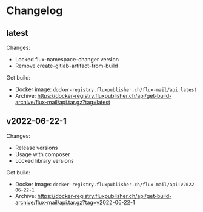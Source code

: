# Changelog

## latest

Changes:

- Locked flux-namespace-changer version
- Remove create-gitlab-artifact-from-build

Get build:

- Docker image: `docker-registry.fluxpublisher.ch/flux-mail/api:latest`
- Archive: https://docker-registry.fluxpublisher.ch/api/get-build-archive/flux-mail/api.tar.gz?tag=latest

## v2022-06-22-1

Changes:

- Release versions
- Usage with composer
- Locked library versions

Get build:

- Docker image: `docker-registry.fluxpublisher.ch/flux-mail/api:v2022-06-22-1`
- Archive: https://docker-registry.fluxpublisher.ch/api/get-build-archive/flux-mail/api.tar.gz?tag=v2022-06-22-1
